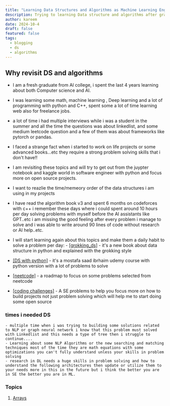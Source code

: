 ```yaml
---
title: "Learning Data Structures and Algorithms as Machine Learning Engineer"
description: Trying to learning Data structure and algorithms after gradute from college to improve my problem solving ans software engineer skills and get out from the notebook hell.
author: kareem
date: 2024-10-4
draft: false
featured: false
tags:
  - blogging
  - ds
  - algorithms
---
```


## Why revisit DS and algorithms

- I am a fresh graduate from AI college, i spent the last 4 years learning about both Computer science and AI.
- I was learning some math, machine learning , Deep learning and a lot of programming with python and C++, spent some a lot of time learning web also for freelance jobs.
- a lot of time i had multiple interviews while i was a student in the summer and all the time the questions was about linkedlist, and some medium leetcode question and a few of them was about frameworks like pytorch or pandas.
- I faced a strange fact when i started to work on life projects or some advanced books...etc they require a strong problem solving skills that i don't have!!
- I am revisiting these topics and will try to get out from the juypter notebook and kaggle world in software engineer with python and focus more on open source projects.
- I want to reazlie the time/memeory order of the data structures i am using in my projects
- I have read the algorithm book v3 and spent 6 months on codeforces with c++ i remember these days where i could spent around 10 hours per day solving problems with myself before the AI assistants like GPT..etc i am missing the good feeling after every problem i manage to solve and i was able to write around 90 lines of code without research or AI help..etc.
- I will start learning again about this topics and make them a daily habit to solve a problem per day: - [[grokking_ds]](https://www.manning.com/books/grokking-data-structures) - it's a new book about data structure in python and explained with the grokking style

- [[DS with python]](https://www.udemy.com/course/python-ds-skills/) - it's a mostafa saad ibrhaim udemy course with python version with a lot of problems to solve

- [[neetcode]](https://neetcode.io/roadmap) - a roadmap to focus on some problems selected from neetcode

- [[coding challenges]](https://codingchallenges.fyi/) - A SE problems to help you focus more on how to build projects not just problem solving which will help me to start doing some open source

### times i needed DS

    - multiple time when i was trying to building some solutions related to NLP or graph neural network i know that this problem must solved with Linkedlist and this needs a type of tree then i struggle to continue....
    - Learning about some NLP Algorithms or the new searching and matching techniques most of the time they are math equations with some optimizations you can't fully understand unless your skills in problem solving
    - research in DL needs a huge skills in problem solving and how to understand the following architectures then update or utilize them to your needs more in this in the future but i think the better you are in SE the better you are in ML.

### Topics

1. [Arrays]()
